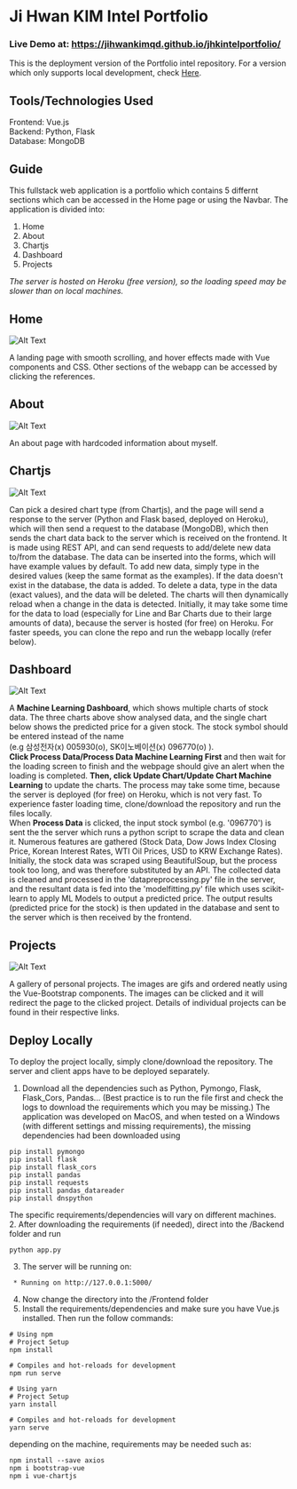 # Ji Hwan KIM Intel Portfolio
### Live Demo at: https://jihwankimqd.github.io/jhkintelportfolio/

This is the deployment version of the Portfolio intel repository. For a version which only supports local development, check [Here](https://github.com/jihwankimqd/PortfolioIntel).

## Tools/Technologies Used
Frontend: Vue.js  
Backend: Python, Flask  
Database: MongoDB

## Guide
This fullstack web application is a portfolio which contains 5 differnt sections which can be accessed in the Home page or using the Navbar. The application is divided into:
1. Home
2. About
3. Chartjs
4. Dashboard
5. Projects
  
*The server is hosted on Heroku (free version), so the loading speed may be slower than on local machines.*
## Home
![Alt Text](https://raw.githubusercontent.com/jihwankimqd/PortfolioIntel/master/HOME.gif)  
  
A landing page with smooth scrolling, and hover effects made with Vue components and CSS. Other sections of the webapp can be accessed by clicking the references.

## About
![Alt Text](https://raw.githubusercontent.com/jihwankimqd/PortfolioIntel/master/ABOUT.gif)  
  
An about page with hardcoded information about myself.

## Chartjs
![Alt Text](https://raw.githubusercontent.com/jihwankimqd/PortfolioIntel/master/CHARTJS.gif)  
  
Can pick a desired chart type (from Chartjs), and the page will send a response to the server (Python and Flask based, deployed on Heroku), which will then send a request to the database (MongoDB), which then sends the chart data back to the server which is received on the frontend. It is made using REST API, and can send requests to add/delete new data to/from the database. The data can be inserted into the forms, which will have example values by default. To add new data, simply type in the desired values (keep the same format as the examples). If the data doesn't exist in the database, the data is added. To delete a data, type in the data (exact values), and the data will be deleted. The charts will then dynamically reload when a change in the data is detected. Initially, it may take some time for the data to load (especially for Line and Bar Charts due to their large amounts of data), because the server is hosted (for free) on Heroku. For faster speeds, you can clone the repo and run the webapp locally (refer below).

## Dashboard
![Alt Text](https://raw.githubusercontent.com/jihwankimqd/PortfolioIntel/master/DASHBOARD.gif)  
  
A **Machine Learning Dashboard**, which shows multiple charts of stock data. The three charts above show analysed data, and the single chart below shows the predicted price for a given stock. The stock symbol should be entered instead of the name  
(e.g 삼성전자(x) 005930(o), SK이노베이션(x) 096770(o) ).  
**Click Process Data/Process Data Machine Learning First** and then wait for the loading screen to finish and the webpage should give an alert when the loading is completed. **Then, click Update Chart/Update Chart Machine Learning** to update the charts. The process may take some time, because the server is deployed (for free) on Heroku, which is not very fast. To experience faster loading time, clone/download the repository and run the files locally.  
When **Process Data** is clicked, the input stock symbol (e.g. '096770') is sent the the server which runs a python script to scrape the data and clean it. Numerous features are gathered (Stock Data, Dow Jows Index Closing Price, Korean Interest Rates, WTI Oil Prices, USD to KRW Exchange Rates). Initially, the stock data was scraped using BeautifulSoup, but the process took too long, and was therefore substituted by an API. The collected data is cleaned and processed in the 'datapreprocessing.py' file in the server, and  the resultant data is fed into the 'modelfitting.py' file which uses scikit-learn to apply ML Models to output a predicted price. The output results (predicted price for the stock) is then updated in the database and sent to the server which is then received by the frontend.



## Projects
![Alt Text](https://raw.githubusercontent.com/jihwankimqd/PortfolioIntel/master/PROJECTS.gif)  
  
A gallery of personal projects. The images are gifs and ordered neatly using the Vue-Bootstrap components. The images can be clicked and it will redirect the page to the clicked project. Details of individual projects can be found in their respective links.


## Deploy Locally
  
To deploy the project locally, simply clone/download the repository. The server and client apps have to be deployed separately. 
1. Download all the dependencies such as Python, Pymongo, Flask, Flask_Cors, Pandas... (Best practice is to run the file first and check the logs to download the requirements which you may be missing.) The application was developed on MacOS, and when tested on a Windows (with different settings and missing requirements), the missing dependencies had been downloaded using 
```
pip install pymongo
pip install flask
pip install flask_cors
pip install pandas
pip install requests
pip install pandas_datareader
pip install dnspython
```
The specific requirements/dependencies will vary on different machines.  
2. After downloading the requirements (if needed), direct into the /Backend folder and run 
```
python app.py
```
3. The server will be running on:
```
 * Running on http://127.0.0.1:5000/
```
4. Now change the directory into the /Frontend folder
5. Install the requirements/dependencies and make sure you have Vue.js installed. Then run the follow commands:
```
# Using npm
# Project Setup
npm install

# Compiles and hot-reloads for development
npm run serve

# Using yarn
# Project Setup
yarn install

# Compiles and hot-reloads for development
yarn serve
```
depending on the machine, requirements may be needed such as:
```
npm install --save axios 
npm i bootstrap-vue
npm i vue-chartjs
```
